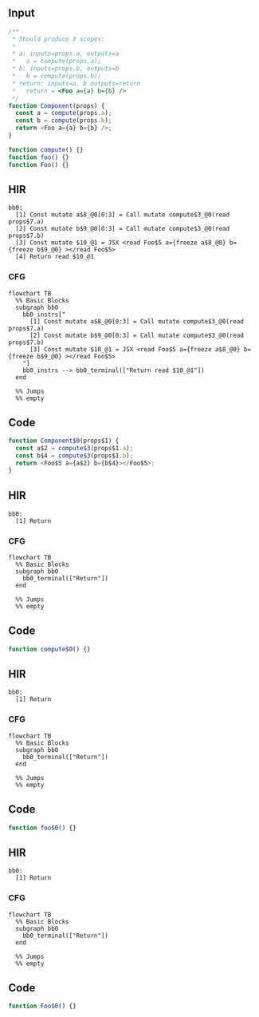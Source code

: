 
## Input

```javascript
/**
 * Should produce 3 scopes:
 *
 * a: inputs=props.a, outputs=a
 *   a = compute(props.a);
 * b: inputs=props.b, outputs=b
 *   b = compute(props.b);
 * return: inputs=a, b outputs=return
 *   return = <Foo a={a} b={b} />
 */
function Component(props) {
  const a = compute(props.a);
  const b = compute(props.b);
  return <Foo a={a} b={b} />;
}

function compute() {}
function foo() {}
function Foo() {}

```

## HIR

```
bb0:
  [1] Const mutate a$8_@0[0:3] = Call mutate compute$3_@0(read props$7.a)
  [2] Const mutate b$9_@0[0:3] = Call mutate compute$3_@0(read props$7.b)
  [3] Const mutate $10_@1 = JSX <read Foo$5 a={freeze a$8_@0} b={freeze b$9_@0} ></read Foo$5>
  [4] Return read $10_@1
```

### CFG

```mermaid
flowchart TB
  %% Basic Blocks
  subgraph bb0
    bb0_instrs["
      [1] Const mutate a$8_@0[0:3] = Call mutate compute$3_@0(read props$7.a)
      [2] Const mutate b$9_@0[0:3] = Call mutate compute$3_@0(read props$7.b)
      [3] Const mutate $10_@1 = JSX <read Foo$5 a={freeze a$8_@0} b={freeze b$9_@0} ></read Foo$5>
    "]
    bb0_instrs --> bb0_terminal(["Return read $10_@1"])
  end

  %% Jumps
  %% empty
```

## Code

```javascript
function Component$0(props$1) {
  const a$2 = compute$3(props$1.a);
  const b$4 = compute$3(props$1.b);
  return <Foo$5 a={a$2} b={b$4}></Foo$5>;
}

```
## HIR

```
bb0:
  [1] Return
```

### CFG

```mermaid
flowchart TB
  %% Basic Blocks
  subgraph bb0
    bb0_terminal(["Return"])
  end

  %% Jumps
  %% empty
```

## Code

```javascript
function compute$0() {}

```
## HIR

```
bb0:
  [1] Return
```

### CFG

```mermaid
flowchart TB
  %% Basic Blocks
  subgraph bb0
    bb0_terminal(["Return"])
  end

  %% Jumps
  %% empty
```

## Code

```javascript
function foo$0() {}

```
## HIR

```
bb0:
  [1] Return
```

### CFG

```mermaid
flowchart TB
  %% Basic Blocks
  subgraph bb0
    bb0_terminal(["Return"])
  end

  %% Jumps
  %% empty
```

## Code

```javascript
function Foo$0() {}

```
      